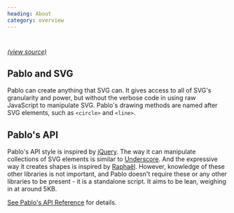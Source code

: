```yaml
--- 
heading: About
category: overview
---
```


<!-- Testcard -->
<div id="testcard" style="margin-top:40px">
    <script>
        // Load, on DOM ready
        if ('addEventListener' in document){
            document.addEventListener('DOMContentLoaded', function(){
                var script = document.createElement('script');
                document.body.appendChild(script);
                script.src = '/media/testcard.js';
            }, false);
        }
    </script>
</div>

<a href="https://github.com/dharmafly/pablo/blob/master/examples/testcard/testcard.js" target="blank"><em>(view source)</em></a>


## Pablo and SVG

Pablo can create anything that SVG can. It gives access to all of SVG's granularity and power, but without the verbose code in using raw JavaScript to manipulate SVG. Pablo's drawing methods are named after SVG elements, such as `<circle>` and `<line>`.


## Pablo's API

Pablo's API style is inspired by [jQuery][jquery]. The way it can manipulate collections of SVG elements is similar to [Underscore][_]. And the expressive way it creates shapes is inspired by [Raphaël][raphael]. However, knowledge of these other libraries is not important, and Pablo doesn't require these or any other libraries to be present - it is a standalone script. It aims to be lean, weighing in at around 5KB.


[See Pablo's API Reference][api] for details.


[svg]: https://developer.mozilla.org/en/SVG
[raphael]: http://raphaeljs.com
[jquery]: http://jquery.com
[_]: http://underscorejs.org
[api]: http://pablojs.com/api/